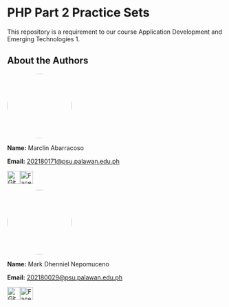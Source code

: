 # PHP Part 2 Practice Sets
This repository is a requirement to our course Application Development and Emerging Technologies 1.

## About the Authors

<img src="https://avatars.githubusercontent.com/u/132127108?s=400&u=b968b07daba061e7a3a50f3f2b75e04b7067443d&v=4" width="150" style="border-radius:50%" alt="">

**Name:** Marclin Abarracoso

**Email:** 202180171@psu.palawan.edu.ph

<a href="https://github.com/m-clin"> <img src="https://github.com/gauravghongde/social-icons/blob/master/PNG/Color/Github.png?raw=true" alt="Github icon" width="30"></a><a href="https://web.facebook.com/c.marclin"><img src="https://github.com/gauravghongde/social-icons/blob/master/PNG/Color/Facebook.png?raw=true" alt="Facebook icon" width="30"></a>

<img src="https://avatars.githubusercontent.com/u/73686027?v=4" width="150" style="border-radius:50%" alt="">

**Name:** Mark Dhenniel Nepomuceno

**Email:** 202180029@psu.palawan.edu.ph

<a href="https://github.com/iAmRangz"> <img src="https://github.com/gauravghongde/social-icons/blob/master/PNG/Color/Github.png?raw=true" alt="Github icon" width="30"></a><a href="https://www.facebook.com/iAmRangz"><img src="https://github.com/gauravghongde/social-icons/blob/master/PNG/Color/Facebook.png?raw=true" alt="Facebook icon" width="30"></a>



